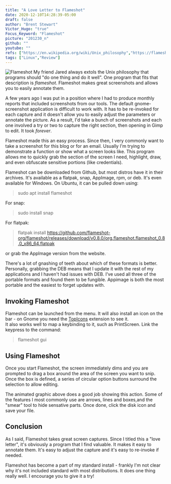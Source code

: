 ```yaml
---
title: "A Love Letter to Flameshot"
date: 2020-12-10T14:28:39-05:00
draft: false
author: "Brent Stewart"
Victor_Hugo: "true"
Focus_Keyword: "Flameshot"
picture: "201230_n"
github: ""
youtube: ""
refs: ["https://en.wikipedia.org/wiki/Unix_philosophy","https://flameshot.org/"]
tags: ["Linux","Review"]
---
```

![Flameshot](https://flameshot.org/media/animatedUsage.gif#floatright) My friend Jared always extols the Unix philosophy that programs should "do one thing and do it well".  One program that fits that description is _flameshot_.  Flameshot makes great screenshots and allows you to easily annotate them.

A few years ago I was put in a position where I had to produce monthly reports that included screenshots from our tools.  The default gnome-screenshot application is difficult to work with.  It has to be re-invoked for each capture and it doesn't allow you to easily adjust the parameters or annotate the picture.  As a result, I'd take a bunch of screenshots and each one involved a try or two to capture the right section, then opening in Gimp to edit.  It took _forever_.

Flameshot made this an easy process.  Since then, I very commonly want to take a screenshot for this blog or for an email.  Usually I'm trying to demonstrate a function or show what a screen looks like.  This program allows me to quickly grab the section of the screen I need, highlight, draw, and even obfuscate sensitive portions (like credentials).

Flameshot can be downloaded from Github, but most distros have it in their archives.  It's available as a flatpak, snap, AppImage, rpm, or deb.  It's even available for Windows.  On Ubuntu, it can be pulled down using:
> sudo apt install flameshot  

For snap:
> sudo install snap

For flatpak:
>flatpak install https://github.com/flameshot-org/flameshot/releases/download/v0.8.0/org.flameshot.flameshot_0.8.0_x86_64.flatpak  

or grab the AppImage version from the website.

There's a lot of gnashing of teeth about which of these formats is better.  Personally, grabbing the DEB means that I update it with the rest of my applications and I haven't had issues with DEB.  I've used all three of the portable formats and found them to be fungible.  Appimage is both the most portable and the easiest to forget updates with.
 
## Invoking Flameshot
Flameshot can be launched from the menu.  It will also install an icon on the bar - on Gnome you need the [TopIcons](https://extensions.gnome.org/extension/1031/topicons/) extension to see it.  
It also works well to map a keybinding to it, such as PrintScreen.  Link the keypress to the command:
> flameshot gui

## Using Flameshot
Once you start Flameshot, the screen immediately dims and you are prompted to drag a box around the area of the screen you want to snip.  Once the box is defined, a series of circular option buttons surround the selection to allow editing.

The animated graphic above does a good job showing this action.  Some of the features I most commonly use are arrows, lines and boxes,and the "smear" tool to hide sensative parts.  Once done, click the disk icon and save your file.

## Conclusion
As I said, Flameshot takes great screen captures.  Since I titled this a "love letter", it's obviously a program that I find valuable.  It makes it easy to annotate them.  It's easy to adjust the capture and it's easy to re-invoke if needed.

Flameshot has become a part of my standard install - frankly I'm not clear why it's not included standard with most distributions.  It does one thing really well.  I encourage you to give it a try!